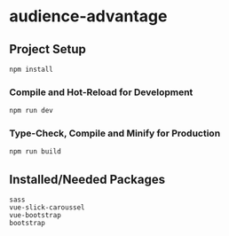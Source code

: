 # audience-advantage

## Project Setup

```sh
npm install
```

### Compile and Hot-Reload for Development

```sh
npm run dev
```

### Type-Check, Compile and Minify for Production

```sh
npm run build
```

## Installed/Needed Packages
```
sass
vue-slick-caroussel
vue-bootstrap
bootstrap
```
